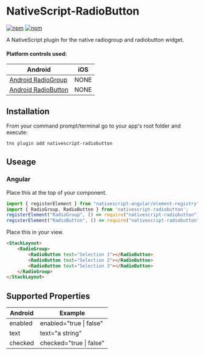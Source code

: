 # NativeScript-RadioButton
[![npm](https://img.shields.io/npm/v/nativescript-radiobutton.svg)](https://www.npmjs.com/package/nativescript-radiobutton)
[![npm](https://img.shields.io/npm/dt/nativescript-radiobutton.svg?label=npm%20downloads)](https://www.npmjs.com/package/nativescript-radiobutton)

A NativeScript plugin for the native radiogroup and radiobutton widget.

#### Platform controls used:
Android |   iOS
---------- | -------
[Android RadioGroup](https://developer.android.com/reference/android/widget/RadioGroup.html) | NONE
[Android RadioButton](https://developer.android.com/reference/android/widget/RadioButton.html) | NONE

## Installation
From your command prompt/terminal go to your app's root folder and execute:

`tns plugin add nativescript-radiobutton`



## Useage

### Angular

Place this at the top of your component.

```typescript
import { registerElement } from "nativescript-angular/element-registry";
import { RadioGroup, RadioButton } from 'nativescript-radiobutton';
registerElement("RadioGroup", () => require("nativescript-radiobutton").RadioGroup);
registerElement("RadioButton", () => require("nativescript-radiobutton").RadioButton );

```

Place this in your view.

```html
<StackLayout>
    <RadioGroup>
        <RadioButton text="Selection 1"></RadioButton>
        <RadioButton text="Selection 2"></RadioButton>
        <RadioButton text="Selection 3"></RadioButton>
    </RadioGroup>
</StackLayout>
```


## Supported Properties


Android | Example
---------- | ----------
enabled | enabled="true \| false"
text | text="a string"
checked | checked="true \| false"